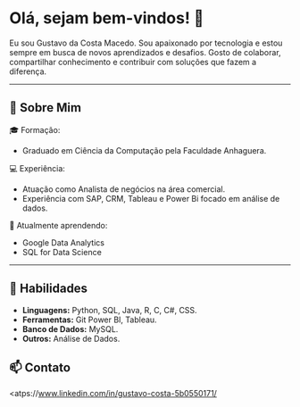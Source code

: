 
# Olá, sejam bem-vindos! 👋

Eu sou Gustavo da Costa Macedo. Sou apaixonado por tecnologia e estou sempre em busca de novos aprendizados e desafios. Gosto de colaborar, compartilhar conhecimento e contribuir com soluções que fazem a diferença.

---

## 💼 Sobre Mim

🎓 Formação:  
- Graduado em Ciência da Computação pela Faculdade Anhaguera.  

💻 Experiência:  
- Atuação como Analista de negócios na área comercial.
- Experiência com SAP, CRM, Tableau e Power Bi focado em análise de dados.

🌱 Atualmente aprendendo:  
- Google Data Analytics
- SQL for Data Science

---

## 🚀 Habilidades

- **Linguagens:** Python, SQL, Java, R, C, C#, CSS.  
- **Ferramentas:** Git Power BI, Tableau. 
- **Banco de Dados:** MySQL.  
- **Outros:** Análise de Dados.



## 📫 Contato


<atps://www.linkedin.com/in/gustavo-costa-5b0550171/

